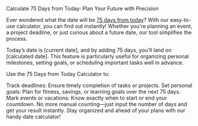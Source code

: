 Calculate 75 Days from Today: Plan Your Future with Precision

Ever wondered what the date will be <a href="https://daysfromtoday.net/date/75-days-from-today">75 days from today</a>? With our easy-to-use calculator, you can find out instantly! Whether you're planning an event, a project deadline, or just curious about a future date, our tool simplifies the process.

Today’s date is [current date], and by adding 75 days, you'll land on [calculated date]. This feature is particularly useful for organizing personal milestones, setting goals, or scheduling important tasks well in advance.

Use the 75 Days from Today Calculator to:

Track deadlines: Ensure timely completion of tasks or projects.
Set personal goals: Plan for fitness, savings, or learning goals over the next 75 days.
Mark events or vacations: Know exactly when to start or end your countdown.
No more manual counting—just input the number of days and get your result instantly. Stay organized and ahead of your plans with our handy date calculator!
